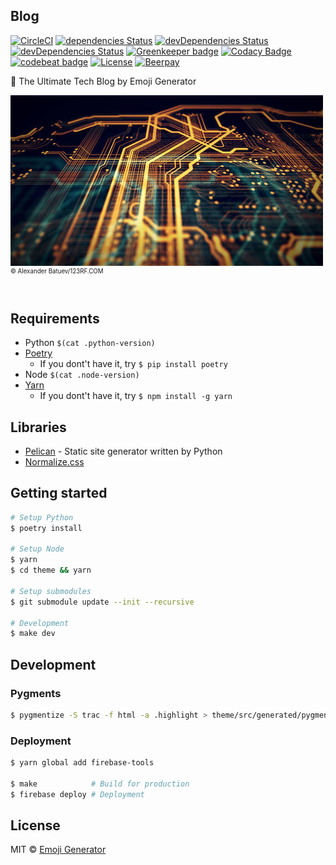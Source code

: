 ## Blog
[![CircleCI](https://circleci.com/gh/emoji-gen/blog/tree/master.svg?style=shield)](https://circleci.com/gh/emoji-gen/blog/tree/master)
[![dependencies Status](https://david-dm.org/emoji-gen/blog/status.svg?path=theme)](https://david-dm.org/emoji-gen/blog?path=theme)
[![devDependencies Status](https://david-dm.org/emoji-gen/blog/dev-status.svg?path=theme)](https://david-dm.org/emoji-gen/blog?path=theme&type=dev)
[![devDependencies Status](https://david-dm.org/emoji-gen/blog/dev-status.svg)](https://david-dm.org/emoji-gen/blog?type=dev)
[![Greenkeeper badge](https://badges.greenkeeper.io/emoji-gen/blog.svg)](https://greenkeeper.io/)
[![Codacy Badge](https://api.codacy.com/project/badge/Grade/998b4d56553b4d49a086326e54f812af)](https://app.codacy.com/app/pinemz/blog?utm_source=github.com&utm_medium=referral&utm_content=emoji-gen/blog&utm_campaign=Badge_Grade_Settings)
[![codebeat badge](https://codebeat.co/badges/351d5ac7-cc7b-4f98-b08d-f96072f7c9a0)](https://codebeat.co/projects/github-com-emoji-gen-blog-master)
[![License](https://img.shields.io/static/v1?label=License&message=MIT&color=green)](https://opensource.org/licenses/MIT)
[![Beerpay](https://beerpay.io/emoji-gen/blog/badge.svg?style=flat)](https://beerpay.io/emoji-gen/blog)

:memo: The Ultimate Tech Blog by Emoji Generator

![](pr/resized.jpg)<br>
<sup><sup>&copy; Alexander Batuev/123RF.COM</sup></sup>
<br>
<br>

## Requirements

- Python `$(cat .python-version)`
- [Poetry](https://python-poetry.org/)
  - If you dont't have it, try `$ pip install poetry`
- Node `$(cat .node-version)`
- [Yarn](https://yarnpkg.com/)
  - If you dont't have it, try `$ npm install -g yarn`

## Libraries

- [Pelican](https://github.com/getpelican/pelican) - Static site generator written by Python
- [Normalize.css](https://necolas.github.io/normalize.css/)

## Getting started

```bash
# Setup Python
$ poetry install

# Setup Node
$ yarn
$ cd theme && yarn

# Setup submodules
$ git submodule update --init --recursive

# Development
$ make dev
```

## Development
### Pygments

```bash
$ pygmentize -S trac -f html -a .highlight > theme/src/generated/pygments.css
```

### Deployment

```bash
$ yarn global add firebase-tools

$ make            # Build for production
$ firebase deploy # Deployment
```

## License
MIT &copy; [Emoji Generator](https://emoji-gen.ninja/)

